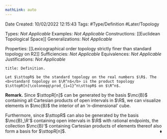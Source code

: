 ```yaml
---
mathLink: auto
---
```


<div class="topSpace"></div>

Date Created: 10/02/2022 12:15:43
Tags: #Type/Definition #Later/Topology

Types: <i>Not Applicable</i>
Examples: <i>Not Applicable</i>
Constructions: [[Euclidean Topological Space]]
Generalizations: <i>Not Applicable</i>

Properties: [[Lexicographical order topology strictly finer than standard topology on R2]]
Sufficiencies: <i>Not Applicable</i>
Equivalences: <i>Not Applicable</i>
Justifications: <i>Not Applicable</i>

``` ad-Definition
title: Definition.

Let $\sttopR$ be the standard topology on the real numbers $\R$. The <b>standard topology on $\R^n$</b> is the product topology $\sttopR[n]\coloneqq\prod_{i=1}^n\sttopR$ on $\R^n$.

```

<b>Remark.</b> Since $\sttopR[n]$ can be generated by the basis $\mc{B}$ containing all Cartesian products of open intervals in $\R$, we can visualize elements in $\mc{B}$ the interior of an $\textrm{`}n$-dimensional$\textrm{'}$ cube.

Furthermore, since $\sttopR$ can also be generated by the basis $\mc{B}_\R'$ containing open intervals in $\R$ with rational endpoints, the collection $\mc{B}'$ containing Cartesian products of elements thereof also form a basis for $\sttopR[n]$.<span style="float:right;">$\blacklozenge$</span>
